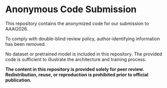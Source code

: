# Anonymous Code Submission

This repository contains the anonymized code for our submission to AAAI2026.

To comply with double-blind review policy, author-identifying information has been removed.

No dataset or pretrained model is included in this repository. The provided code is sufficient to illustrate the architecture and training process.

**The content in this repository is provided solely for peer review. Redistribution, reuse, or reproduction is prohibited prior to official publication.**
